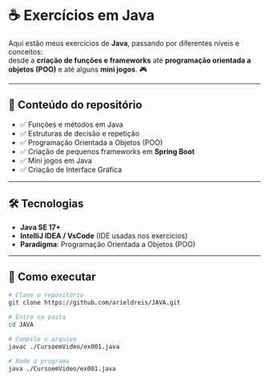 # ☕ Exercícios em Java  

Aqui estão meus exercícios de **Java**, passando por diferentes níveis e conceitos:  
desde a **criação de funções e frameworks** até **programação orientada a objetos (POO)** e até alguns **mini jogos**. 🎮  

---

## 📌 Conteúdo do repositório
- ✅ Funções e métodos em Java  
- ✅ Estruturas de decisão e repetição  
- ✅ Programação Orientada a Objetos (POO)  
- ✅ Criação de pequenos frameworks em **Spring Boot**
- ✅ Mini jogos em Java
- ✅ Criação de Interface Gráfica

---

## 🛠 Tecnologias
- **Java SE 17+**  
- **IntelliJ IDEA / VsCode** (IDE usadas nos exercícios)  
- **Paradigma**: Programação Orientada a Objetos (POO)  

---

## 🚀 Como executar
```bash
# Clone o repositório
git clone https://github.com/arieldreis/JAVA.git

# Entre na pasta
cd JAVA

# Compile o arquivo
javac ./CursoemVideo/ex001.java

# Rode o programa
java ./CursoemVideo/ex001.java

